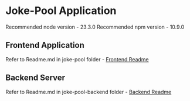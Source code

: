 # Joke-Pool Application

Recommended node version - 23.3.0
Recommended npm version - 10.9.0

## Frontend Application
Refer to Readme.md in joke-pool folder - [Frontend Readme](https://github.com/kiranjajal136/jokes/blob/main/joke-pool/README.md)

## Backend Server
Refer to Readme.md in joke-pool-backend folder - [Backend Readme](https://github.com/kiranjajal136/jokes/blob/main/joke-pool-backend/README.md)
